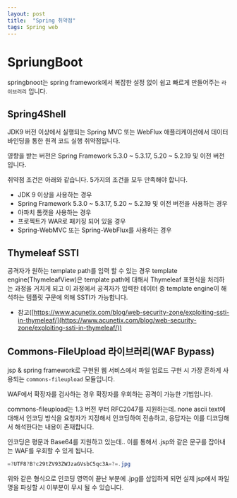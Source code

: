 ```yaml
---
layout: post
title:  "Spring 취약점"
tags: Spring web
---
```

# SpriungBoot

springbnoot는 spring framework에서 복잡한 설정 없이 쉽고 빠르게 만들어주는 `라이브러리` 입니다.

## Spring4Shell

JDK9 버전 이상에서 실행되는 Spring MVC 또는 WebFlux 애플리케이션에서 데이터 바인딩을 통한 원격 코드 실행 취약점입니다.

영향을 받는 버전은 Spring Framework 5.3.0 ~ 5.3.17, 5.20 ~ 5.2.19 및 이전 버전입니다.

취약점 조건은 아래와 같습니다. 5가지의 조건을 모두 만족해야 합니다.

- JDK 9 이상을 사용하는 경우
- Spring Framework 5.3.0 ~ 5.3.17, 5.20 ~ 5.2.19 및 이전 버전을 사용하는 경우
- 아파치 톰캣을 사용하는 경우
- 프로젝트가 WAR로 패키징 되어 있을 경우
- Spring-WebMVC 또는 Spring-WebFlux를 사용하는 경우

## Thymeleaf SSTI

공격자가 원하는 template path를 입력 할 수 있는 경우 template engine(ThymeleafView)은 template path에 대해서 Thymeleaf 표현식을 처리하는 과정을 거치게 되고 이 과정에서 공격자가 입력한 데이터 중 template engine이 해석하는 템플릿 구문에 의해 SSTI가 가능합니다.

- 참고([https://www.acunetix.com/blog/web-security-zone/exploiting-ssti-in-thymeleaf/](https://www.acunetix.com/blog/web-security-zone/exploiting-ssti-in-thymeleaf/))

## Commons-FileUpload 라이브러리(WAF Bypass)

jsp & spring framework로 구현된 웹 서비스에서 파일 업로드 구현 시 가장 흔하게 사용되는 `commons-fileupload` 모듈입니다.

WAF에서 확장자를 검사하는 경우 확장자를 우회하는 공격이 가능한 기법입니다.

commons-fileupload는 1.3 버전 부터 RFC2047를 지원하는데. none ascii text에 대해서 인코딩 방식을 요청자가 지정해서 인코딩하여 전송하고, 응답자는 이를 디코딩해서 해석한다는 내용이 존재합니다.

인코딩은 평문과 Base64를 지원하고 있는데.. 이를 통해서 .jsp와 같은 문구를 잡아내는 WAF를 우회할 수 있게 됩니다.

```java
=?UTF8?B?c29tZV93ZWJzaGVsbC5qc3A=?=.jpg
```
위와 같은 형식으로 인코딩 영역이 끝난 부분에 .jpg를 삽입하게 되면 실제 jsp에서 파일명을 파싱할 시 이부분이 무시 될 수 있습니다.
